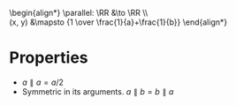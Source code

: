 \begin{align\*}
\parallel: \RR &\to \RR \\\\\
(x, y) &\mapsto {1 \over \frac{1}{a}+\frac{1}{b}}
\end{align\*}

# Properties

* $a \parallel a = a / 2$
* Symmetric in its arguments. $a \parallel b = b \parallel a$
